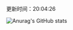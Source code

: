 
  更新时间：20:04:26
	
  ![Anurag's GitHub stats](https://github-readme-stats.vercel.app/api?username=chendj89&theme=gruvbox&show_icons=true)